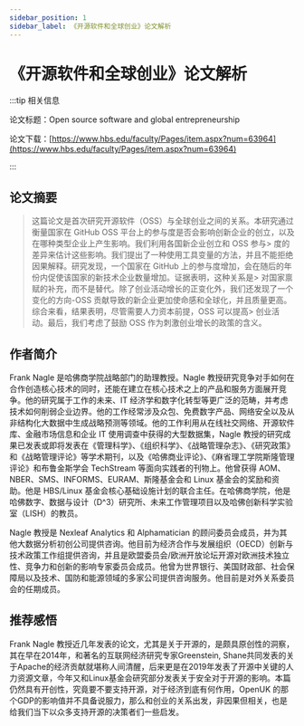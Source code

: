 ```yaml
---
sidebar_position: 1
sidebar_label: 《开源软件和全球创业》论文解析
---
```


# 《开源软件和全球创业》论文解析

:::tip 相关信息

论文标题：Open source software and global entrepreneurship 

论文下载：[https://www.hbs.edu/faculty/Pages/item.aspx?num=63964](https://www.hbs.edu/faculty/Pages/item.aspx?num=63964)

:::

## 论文摘要

> 这篇论文是首次研究开源软件（OSS）与全球创业之间的关系。本研究通过衡量国家在 GitHub OSS 平台上的参与度是否会影响创新企业的创立，以及在哪种类型企业上产生影响。我们利用各国新企业创立和 OSS 参与> 度的差异来估计这些影响。我们提出了一种使用工具变量的方法，并且不能拒绝因果解释。研究发现，一个国家在 GitHub 上的参与度增加，会在随后的年份内促使该国家的新技术企业数量增加。证据表明，这种关系是> 对国家禀赋的补充，而不是替代。除了创业活动增长的正变化外，我们还发现了一个变化的方向-OSS 贡献导致的新企业更加使命感和全球化，并且质量更高。综合来看，结果表明，尽管需要人力资本前提，OSS 可以提高> 创业活动。最后，我们考虑了鼓励 OSS 作为刺激创业增长的政策的含义。

## 作者简介

Frank Nagle 是哈佛商学院战略部门的助理教授。Nagle 教授研究竞争对手如何在合作创造核心技术的同时，还能在建立在核心技术之上的产品和服务方面展开竞争。他的研究属于工作的未来、IT 经济学和数字化转型等更广泛的范畴，并考虑技术如何削弱企业边界。他的工作经常涉及众包、免费数字产品、网络安全以及从非结构化大数据中生成战略预测等领域。他的工作利用从在线社交网络、开源软件库、金融市场信息和企业 IT 使用调查中获得的大型数据集，Nagle 教授的研究成果已发表或即将发表在《管理科学》、《组织科学》、《战略管理杂志》、《研究政策》和《战略管理评论》等学术期刊，以及《哈佛商业评论》、《麻省理工学院斯隆管理评论》和布鲁金斯学会 TechStream 等面向实践者的刊物上。他曾获得 AOM、NBER、SMS、INFORMS、EURAM、斯隆基金会和 Linux 基金会的奖励和资助。他是 HBS/Linux 基金会核心基础设施计划的联合主任。在哈佛商学院，他是哈佛数字、数据与设计（D^3）研究所、未来工作管理项目以及哈佛创新科学实验室（LISH）的教员。

Nagle 教授是 Nexleaf Analytics 和 Alphamatician 的顾问委员会成员，并为其他大数据分析初创公司提供咨询。他目前为经济合作与发展组织（OECD）创新与技术政策工作组提供咨询，并且是欧盟委员会/欧洲开放论坛开源对欧洲技术独立性、竞争力和创新的影响专家委员会成员。他曾为世界银行、美国财政部、社会保障局以及技术、国防和能源领域的多家公司提供咨询服务。他目前是对外关系委员会的任期成员。

## 推荐感悟

Frank Nagle 教授近几年发表的论文，尤其是关于开源的，是颇具原创性的洞察，其在早在2014年，和著名的互联网经济研究专家Greenstein, Shane共同发表的关于Apache的经济贡献就堪称人间清醒，后来更是在2019年发表了开源中关键的人力资源文章，今年又和Linux基金会研究部分发表关于安全对于开源的影响。本篇仍然具有开创性，究竟要不要支持开源，对于经济到底有何作用，OpenUK 的那个GDP的影响值并不具备说服力，那么和创业的关系出发，非因果但相关，也是给我们当下以众多支持开源的决策者们一些启发。